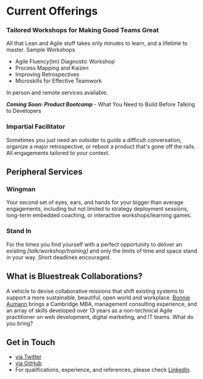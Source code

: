 # Current Offerings

### Tailored Workshops for Making Good Teams Great

All that Lean and Agile stuff takes only minutes to learn, and a lifetime to master. 
Sample Workshops
- Agile Fluency(tm) Diagnostic Workshop
- Process Mapping and Kaizen
- Improving Retrospectives 
- Microskills for Effective Teamwork

In person and remote services available. 

_**Coming Soon: Product Bootcamp**_ - What You Need to Build Before Talking to Developers

### Impartial Facilitator

Sometimes you just need an outsider to guide a difficult conversation, organize a major retrospective, or reboot a product that's gone off the rails. All engagements tailored to your context.


## Peripheral Services 
### Wingman

Your second set of eyes, ears, and hands for your bigger than average engagements, including but not limited to strategy deployment sessions, long-term embedded coaching, or interactive workshops/learning games. 

### Stand In

For the times you find yourself with a perfect opportunity to deliver an existing _[talk/workshop/training]_ and only the limits of time and space stand in your way. Short deadlines encouraged. 

## What is Bluestreak Collaborations?
A vehicle to devise collaborative missions that shift existing systems to support a more sustainable, beautiful, open world and workplace. [Bonnie Aumann](https://about.me/bonniea) brings a Cambridge MBA, management consulting experience, and an array of skills developed over 13 years as a non-technical Agile practitioner on web development, digital marketing, and IT teams. What do you bring?


## Get in Touch
- [via Twitter](https://twitter.com/bonniea)
- [via GitHub](https://github.com/bonniea/bluestreak/issues)
- For qualifications, experience, and references, please check [LinkedIn](https://linkedin.com/in/bonniea).

